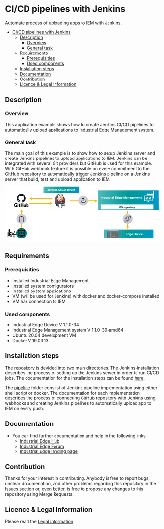 # CI/CD pipelines with Jenkins 

Automate process of uploading apps to IEM with Jenkins.



- [CI/CD pipelines with Jenkins](#cicd-pipelines-with-jenkins)
  - [Description](#description)
    - [Overview](#overview)
    - [General task](#general-task)
  - [Requirements](#requirements)
    - [Prerequisities](#prerequisities)
    - [Used components](#used-components)
  - [Installation steps](#installation-steps)
  - [Documentation](#documentation)
  - [Contribution](#contribution)
  - [Licence & Legal Information](#licence--legal-information)

## Description


###  Overview
This application example shows how to create Jenkins CI/CD pipelines to automatically upload applications to Industrial Edge Management system.

### General task
The main goal of this example is to show how to setup Jenkins server and create Jenkins pipelines to upload applications to IEM. Jenkins can be integrated with several Git providers but GitHub is used for this example. With GitHub webhook feature it is possible on every commitment to the GitHub repository to automatically trigger Jenkins pipeline on a Jenkins server that build, test and upload application to IEM. 

<img src="./graphics/overview.png" width="700"/>

## Requirements

###  Prerequisities

- Installed Industrial Edge Management
- Installed system configurators
- Installed system applications
- VM (will be used for Jenkins) with docker and docker-compose installed
- VM has connection to IEM


### Used components

- Industrial Edge Device V 1.1.0-34
- Industrial Edge Management system V 1.1.0-39-amd64
- Ubuntu 20.04 development VM
- Docker V 19.03.13


## Installation steps
The repository is devided into two main directories. The [Jenkins-installation](./Jenkins-installation) describes the process of setting up the Jenkins server in order to run CI/CD jobs. The documentation for the installation steps can be found [here](./Jenkins-installation/installation.md). 

The [pipeline](./pipeline) folder constist of Jenkins pipeline implementation using either shell script or docker. The documentation for each implementation describes the process of connecting GitHub repository with Jenkins using webhooks and creating Jenkins pipelines to automatically upload app to IEM on every push. 

## Documentation

- You can find further documentation and help in the following links
  - [Industrial Edge Hub](https://iehub.eu1.edge.siemens.cloud/#/documentation)
  - [Industrial Edge Forum](https://www.siemens.com/industrial-edge-forum)
  - [Industrial Edge landing page](https://new.siemens.com/global/en/products/automation/topic-areas/industrial-edge/simatic-edge.html)
  
## Contribution
Thanks for your interest in contributing. Anybody is free to report bugs, unclear documenation, and other problems regarding this repository in the Issues section or, even better, is free to propose any changes to this repository using Merge Requests.

## Licence & Legal Information
Please read the [Legal information](LICENSE.md)